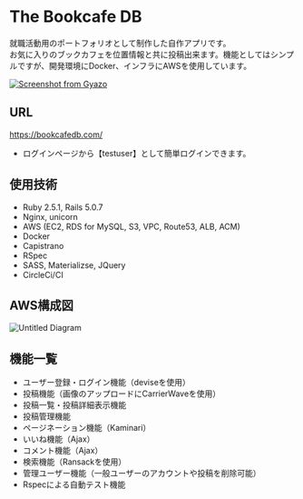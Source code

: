 # The Bookcafe DB

就職活動用のポートフォリオとして制作した自作アプリです。<br />
お気に入りのブックカフェを位置情報と共に投稿出来ます。機能としてはシンプルですが、開発環境にDocker、インフラにAWSを使用しています。

[![Screenshot from Gyazo](https://gyazo.com/0793fb40108b7baa77c4b21730b91372/raw)](https://gyazo.com/0793fb40108b7baa77c4b21730b91372)

## URL
https://bookcafedb.com/

* ログインページから【testuser】として簡単ログインできます。

## 使用技術
* Ruby 2.5.1, Rails 5.0.7
* Nginx, unicorn
* AWS (EC2, RDS for MySQL, S3, VPC, Route53, ALB, ACM)
* Docker
* Capistrano
* RSpec
* SASS, Materializse, JQuery
* CircleCi/CI

## AWS構成図
![Untitled Diagram](https://user-images.githubusercontent.com/54070896/75841028-13a09480-5e10-11ea-89cc-70cee38b4abc.png)

## 機能一覧
* ユーザー登録・ログイン機能（deviseを使用）
* 投稿機能（画像のアップロードにCarrierWaveを使用）
* 投稿一覧・投稿詳細表示機能
* 投稿管理機能
* ページネーション機能（Kaminari）
* いいね機能（Ajax）
* コメント機能（Ajax）
* 検索機能（Ransackを使用）
* 管理ユーザー機能（一般ユーザーのアカウントや投稿を削除可能）
* Rspecによる自動テスト機能

